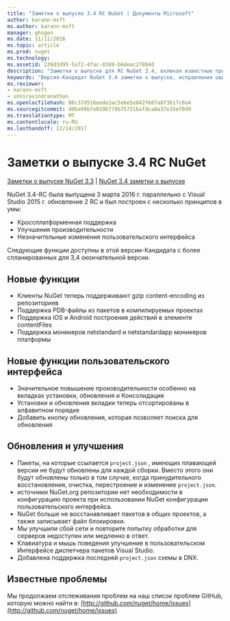 ```yaml
---
title: "Заметки о выпуске 3.4 RC NuGet | Документы Microsoft"
author: karann-msft
ms.author: karann-msft
manager: ghogen
ms.date: 11/11/2016
ms.topic: article
ms.prod: nuget
ms.technology: 
ms.assetid: 239d3d95-5a72-4fac-8389-b6deac27884d
description: "Заметки о выпуске для RC NuGet 3.4, включая известные проблемы, исправленные ошибки, добавленные функции и DCR."
keywords: "Версия-Кандидат NuGet 3.4 заметки о выпуске, исправления ошибок, известные проблемы, добавлены функции, DCR"
ms.reviewer:
- karann-msft
- unniravindranathan
ms.openlocfilehash: 86c37d516eede2ac5e6e5e842f687a8f3b17c0a4
ms.sourcegitcommit: d0ba99bfe019b779b75731bafdca8a37e35ef0d9
ms.translationtype: MT
ms.contentlocale: ru-RU
ms.lasthandoff: 12/14/2017
---
```

# <a name="nuget-34-rc-release-notes"></a>Заметки о выпуске 3.4 RC NuGet

[Заметки о выпуске NuGet 3.3](../release-notes/nuget-3.3.md) | [NuGet 3.4 заметки о выпуске](../release-notes/nuget-3.4.md)

NuGet 3.4-RC была выпущена 3 марта 2016 г. параллельно с Visual Studio 2015 г. обновление 2 RC и был построен с несколько принципов в умы:

*  Кроссплатформенная поддержка
*  Улучшения производительности
*  Незначительные изменения пользовательского интерфейса

Следующие функции доступны в этой версии-Кандидата с более спланированных для 3,4 окончательной версии.

## <a name="new-features"></a>Новые функции

* Клиенты NuGet теперь поддерживают gzip content-encoding из репозиториев
* Поддержка PDB-файлы из пакетов в компилируемых проектах
* Поддержка iOS и Android построения действий в элементе contentFiles
* Поддержка моникеров netstandard и netstandardapp моникеров платформы

## <a name="new-user-interface-features"></a>Новые функции пользовательского интерфейса

* Значительное повышение производительности особенно на вкладках установки, обновления и Консолидация
* Установки и обновления вкладки теперь отсортированы в алфавитном порядке
* Добавить кнопку обновления, которая позволяет поиска для обновления

## <a name="updates-and-improvements"></a>Обновления и улучшения

* Пакеты, на которые ссылается `project.json` , имеющих плавающей версии не будут обновлены для каждой сборки. Вместо этого они будут обновлены только в том случае, когда принудительного восстановления, очистка, перестроение и изменение `project.json`.
* источники NuGet.org репозитории нет необходимости в конфигурацию проекта при использовании NuGet конфигурации пользовательского интерфейса.
* NuGet больше не восстанавливает пакетов в общих проектов, а также записывает файл блокировки.
* Мы улучшили сбой сети и повторите попытку обработки для серверов недоступен или медленно в ответ.
* Клавиатура и мышь поведения улучшение в пользовательском Интерфейсе диспетчера пакетов Visual Studio.
* Добавлена поддержка последней `project.json` схемы в DNX.

## <a name="known-issues"></a>Известные проблемы

Мы продолжаем отслеживания проблем на наш список проблем GitHub, которую можно найти в: [http://github.com/nuget/home/issues](http://github.com/nuget/home/issues)